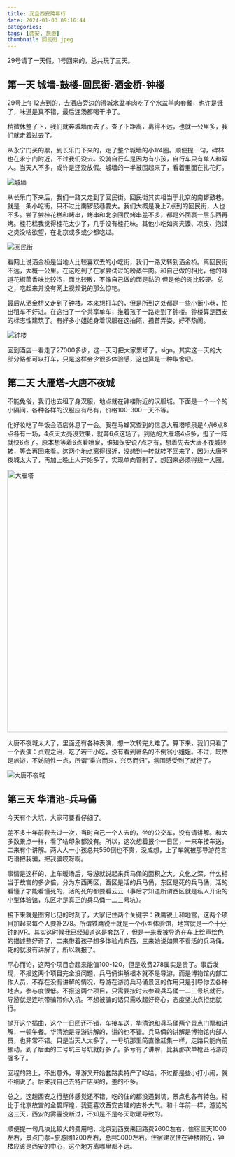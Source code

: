 ```yaml
---
title: 元旦西安跨年行
date: 2024-01-03 09:16:44
categories:
tags: [西安, 旅游]
thumbnail: 回民街.jpeg
---
```

29号请了一天假，1号回来的，总共玩了三天。

## 第一天 城墙-鼓楼-回民街-洒金桥-钟楼

29号上午12点到的，去酒店旁边的澄城水盆羊肉吃了个水盆羊肉套餐，也许是饿了，味道是真不错，最后连汤都喝干净了。

稍微休整了下，我们就奔城墙而去了。查了下距离，离得不远，也就一公里多，我们就走着过去了。

从永宁门买的票，到长乐门下来的，走了整个城墙的小1/4圈。顺便提一句，碑林也在永宁门附近，不过我们没去。没骑自行车是因为有小孩，自行车只有单人和双人。当天人不多，或许是还没放假。城墙的一半被围起来了，看着里面在扎花灯。

![城墙](城墙.jpeg)

从长乐门下来后，我们一路又走到了回民街。回民街其实相当于北京的南锣鼓巷，就是一条小吃街，只不过比南锣鼓巷要大。我们大概是晚上7点到的回民街，人也不多。尝了尝桂花糕和烤串，烤串和北京回民烤串差不多，都是外面裹一层东西再烤。桂花糕我觉得桂花太少了，几乎没有桂花味。其他小吃如肉夹馍、凉皮、泡馍之类没啥欲望，在北京或多或少都吃过。

![回民街](回民街.jpeg)

看网上说洒金桥是当地人比较喜欢去的小吃街，我们一路又转到洒金桥。离回民街不远，大概一公里。在这吃到了在家尝试过的粉蒸牛肉。和自己做的相比，他的味道花椒茴香味比较浓，面比较散，不像自己做的面是黏的 但是他的肉比较硬。总之，吃起来并没有网上视频说的那么惊艳。

最后从洒金桥又走到了钟楼。本来想打车的，但是所到之处都是一些小街小巷，怕出租车不好进。在这扫了一个共享单车，推着孩子一路走到了钟楼。钟楼算是西安的标志性建筑了。有好多小姐姐身着汉服在这拍照，搔首弄姿，好不热闹。

![钟楼](钟楼.jpeg)

回到酒店一看走了27000多步，这一天可把大家累坏了，sign。其实这一天的大部分路都可以打车，只是这样会少很多体验感，这也算是一种取舍吧。

## 第二天 大雁塔-大唐不夜城

不能免俗，我们也去租了身汉服，地点就在钟楼附近的汉服城。下面是一个一个的小隔间，各种各样的汉服应有尽有，价格100-300一天不等。

化好妆吃了午饭会酒店休息了一会。我在马蜂窝查到的信息大雁塔喷泉是4点6点8点各有一场，4点天太亮没效果，就奔6点这场了。到达的大雁塔4点多，逛了一阵就快6点了。原本想等着6点看喷泉，谁知保安说7点才有，想着先去大唐不夜城转转，等会再回来看。这两个地点离得很近，没想到一转就转不回来了，因为大唐不夜城太大了，再加上晚上人开始多了，实现单向管制了，想回来必须得绕一大圈。

<img width="600" alt="大雁塔" src="大雁塔.jpeg">

大唐不夜城太大了，里面还有各种表演，想一次转完太难了。算下来，我们只看了一个表演：贞观之治，吃了若干小吃，没有看到著名的不倒翁小姐姐。不过，既然是旅游，不妨随性一点，所谓“乘兴而来，兴尽而归”，氛围感受到了就行了。

![大唐不夜城](大唐不夜城.jpeg)

## 第三天 华清池-兵马俑

今天有个大坑，大家可要看仔细了。

差不多十年前我去过一次，当时自己一个人去的，坐的公交车，没有请讲解。和大多数景点一样，看了啥印象都没有。所以，这次想着报个一日团，一来车接车送，二来有个讲解。两大人一小孩总共550倒也不贵，没成想，上了车就被那导游花言巧语把我骗，把我骗哎呀啊。

事情是这样的，上车暖场后，导游就说起来兵马俑的面积之大，文化之深，什么相当于故宫的多少倍，分为东西两区，西区是活的兵马俑，东区是死的兵马俑，活的看懂了才能看懂死的，活的死的都要看云云（事后才知道所谓西区就是私人开设的小型体验馆，东区才是真正的兵马俑一二三号坑）。

接下来就是图穷匕见的时刻了，大家记住两个关键字：铁鹰锐士和地宫，这两个项目加起来每个人要补278。所谓铁鹰锐士就是一个小型体验馆，地宫就是一个十分钟的VR。其实这时候我已经知道这是套路了，但是一来我被导游在车上绘声绘色的描述整好奇了，二来带着孩子想多体验点东西，三来她说如果不看活的兵马俑，死的就没有讲解了，所以就报了。

平心而论，这两个项目合起来能值100-120，但是收费278属实是贵了。事后发现，不报这两个项目完全没问题，兵马俑讲解根本就不是导游，而是博物馆内部工作人员，不存在没有讲解的情况，导游在游览兵马俑景区的作用只是引导你去各种地点，参与度很低。不报这两个项目，只需要按时去参观兵马俑一二三号坑就行。导游就是连哄带骗带你入坑。不想被骗的话只需收起好奇心，态度坚决点拒绝就行。

抛开这个插曲，这个一日团还不错，车接车送，华清池和兵马俑两个景点门票和讲解，一顿午餐。华清池是导游讲解的，讲的也不错。兵马俑的讲解是博物馆内部人员，也非常不错。只是当天人太多了，一号坑那里简直像赶集一样，走路只能向前挪动，到了后面的二号坑三号坑就好多了。多亏有了讲解，比我那次单枪匹马游览强多了。

回程的路上，不出意外，导游又开始套路卖特产了哈哈。不过都是些小打小闹，就不细说了。后来我自己去特产店买的，差的不多。

总之，这趟西安之行整体感觉还不错，吃的住的都没遇到坑，景点也各有特色。相比于北京故宫的金碧辉煌，我更喜欢西安古建的古朴大气。和十年前一样，游览的这三天，西安的雾霾没断过，不知是不是冬天取暖导致的。

顺便提一句几块比较大的费用吧，北京到西安来回路费2600左右，住宿三天1000左右，景点门票+旅游团1200左右，总共5000左右。住宿建议住在钟楼附近，钟楼应该是西安的中心，这个地方离哪里都不远。